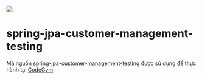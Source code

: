 ![](https://travis-ci.org/codegym-vn/spring-travis-pipeline.svg?branch=master)

# spring-jpa-customer-management-testing
Mã nguồn spring-jpa-customer-management-testing được sử dụng để thực hành tại [CodeGym](https://codegym.vn)
